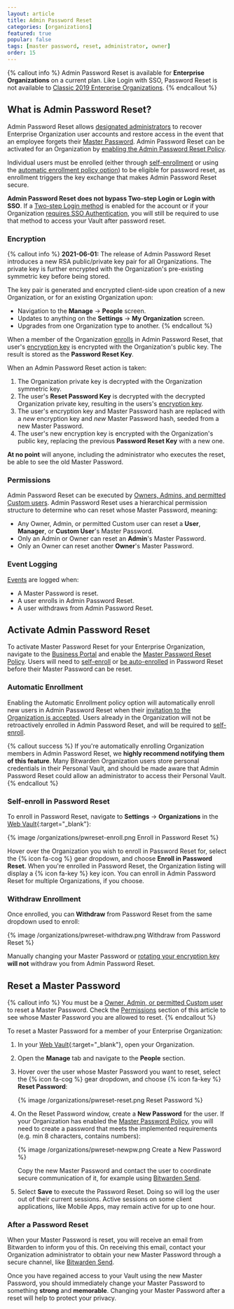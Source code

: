 ```yaml
---
layout: article
title: Admin Password Reset
categories: [organizations]
featured: true
popular: false
tags: [master password, reset, administrator, owner]
order: 15
---
```


{% callout info %}
Admin Password Reset is available for **Enterprise Organizations** on a current plan. Like Login with SSO, Password Reset is not available to [Classic 2019 Enterprise Organizations]({{site.baseurl}}/article/2020-plan-updates).
{% endcallout %}

## What is Admin Password Reset?

Admin Password Reset allows [designated administrators](#permissions) to recover Enterprise Organization user accounts and restore access in the event that an employee forgets their [Master Password]({{site.baseurl}}/article/master-password/). Admin Password Reset can be activated for an Organization by [enabling the Admin Password Reset Policy](#activate-admin-password-reset).

Individual users must be enrolled (either through [self-enrollment](#self-enroll-in-password-reset) or using the [automatic enrollment policy option](#automatic-enrollment)) to be eligible for password reset, as enrollment triggers the key exchange that makes Admin Password Reset secure.

**Admin Password Reset does not bypass Two-step Login or Login with SSO**. If a [Two-step Login method]({{site.baseurl}}/article/setup-two-step-login/) is enabled for the account or if your Organization [requires SSO Authentication]({{site.baseurl}}/article/policies/#single-sign-on-authentication), you will still be required to use that method to access your Vault after password reset.

### Encryption

{% callout info %}
**2021-06-01:** The release of Admin Password Reset introduces a new RSA public/private key pair for all Organizations. The private key is further encrypted with the Organization's pre-existing symmetric key before being stored.

The key pair is generated and encrypted client-side upon creation of a new Organization, or for an existing Organization upon:

- Navigation to the **Manage** &rarr; **People** screen.
- Updates to anything on the **Settings** &rarr; **My Organization** screen.
- Upgrades from one Organization type to another.
{% endcallout %}

When a member of the Organization [enrolls](#automatic-enrollment) in Admin Password Reset, that user's [encryption key]({{site.baseurl}}/article/account-encryption-key) is encrypted with the Organization's public key. The result is stored as the **Password Reset Key**.

When an Admin Password Reset action is taken:

1. The Organization private key is decrypted with the Organization symmetric key.
2. The user's **Reset Password Key** is decrypted with the decrypted Organization private key, resulting in the users's [encryption key]({{site.baseurl}}/article/account-encryption-key).
3. The user's encryption key and Master Password hash are replaced with a *new* encryption key and *new* Master Password hash, seeded from a new Master Password.
4. The user's new encryption key is encrypted with the Organization's public key, replacing the previous **Password Reset Key** with a new one.

**At no point** will anyone, including the administrator who executes the reset, be able to see the old Master Password.

### Permissions

Admin Password Reset can be executed by [Owners, Admins, and permitted Custom users]({{site.baseurl}}/article/user-types-access-control/). Admin Password Reset uses a hierarchical permission structure to determine who can reset whose Master Password, meaning:
- Any Owner, Admin, or permitted Custom user can reset a **User**, **Manager**, or **Custom User**'s Master Password.
- Only an Admin or Owner can reset an **Admin**'s Master Password.
- Only an Owner can reset another **Owner**'s Master Password.

### Event Logging

[Events]({{site.baseurl}}/article/event-logs/) are logged when:
- A Master Password is reset.
- A user enrolls in Admin Password Reset.
- A user withdraws from Admin Password Reset.

## Activate Admin Password Reset

To activate Master Password Reset for your Enterprise Organization, navigate to the [Business Portal]({{site.baseurl}}/article/about-business-portal/) and enable the [Master Password Reset Policy]({{site.baseurl}}/article/policies/#master-password-reset). Users will need to [self-enroll](#self-enroll-in-password-reset) or [be auto-enrolled](#automatic-enrollment) in Password Reset before their Master Password can be reset.

### Automatic Enrollment

Enabling the Automatic Enrollment policy option will automatically enroll new users in Admin Password Reset when their [invitation to the Organization is accepted]({{site.baseurl}}/article/managing-users/#accept). Users already in the Organization will not be retroactively enrolled in Admin Password Reset, and will be required to [self-enroll](#self-enroll-in-password-reset).

{% callout success %}
If you're automatically enrolling Organization members in Admin Password Reset, we **highly recommend notifying them of this feature**. Many Bitwarden Organization users store personal credentials in their Personal Vault, and should be made aware that Admin Password Reset could allow an administrator to access their Personal Vault.
{% endcallout %}

### Self-enroll in Password Reset

To enroll in Password Reset, navigate to **Settings** &rarr; **Organizations** in the [Web Vault](https://vault.bitwarden.com/){:target="\_blank"}:

{% image /organizations/pwreset-enroll.png Enroll in Password Reset %}

Hover over the Organization you wish to enroll in Password Reset for, select the {% icon fa-cog %} gear dropdown, and choose **Enroll in Password Reset**. When you're enrolled in Password Reset, the Organization listing will display a {% icon fa-key %} key icon. You can enroll in Admin Password Reset for multiple Organizations, if you choose.

### Withdraw Enrollment

Once enrolled, you can **Withdraw** from Password Reset from the same dropdown used to enroll:

{% image /organizations/pwreset-withdraw.png Withdraw from Password Reset %}

Manually changing your Master Password or [rotating your encryption key]({{site.baseurl}}/article/account-encryption-key/) **will not** withdraw you from Admin Password Reset.

## Reset a Master Password

{% callout info %}
You must be a [Owner, Admin, or permitted Custom user](#permissions) to reset a Master Password. Check the [Permissions](#permissions) section of this article to see whose Master Password you are allowed to reset.
{% endcallout %}

To reset a Master Password for a member of your Enterprise Organization:

1. In your [Web Vault](https://vault.bitwarden.com){:target="\_blank"}, open your Organization.
2. Open the **Manage** tab and navigate to the **People** section.
3. Hover over the user whose Master Password you want to reset, select the {% icon fa-cog %} gear dropdown, and choose {% icon fa-key %} **Reset Password**:

   {% image /organizations/pwreset-reset.png Reset Password %}

4. On the Reset Password window, create a **New Password** for the user. If your Organization has enabled the [Master Password Policy]({{site.baseurl}}/article/policies/#master-password), you will need to create a password that meets the implemented requirements (e.g. min 8 characters, contains numbers):

   {% image /organizations/pwreset-newpw.png Create a New Password %}

   Copy the new Master Password and contact the user to coordinate secure communication of it, for example using [Bitwarden Send]({{site.baseurl}}/article/create-send/).

5. Select **Save** to execute the Password Reset. Doing so will log the user out of their current sessions.  Active sessions on some client applications, like Mobile Apps, may remain active for up to one hour.

### After a Password Reset

When your Master Password is reset, you will receive an email from Bitwarden to inform you of this. On receiving this email, contact your Organization administrator to obtain your new Master Password through a secure channel, like [Bitwarden Send]({{site.baseurl}}/article/create-send/).

Once you have regained access to your Vault using the new Master Password, you should immediately change your Master Password to something **strong** and **memorable**. Changing your Master Password after a reset will help to protect your privacy.
